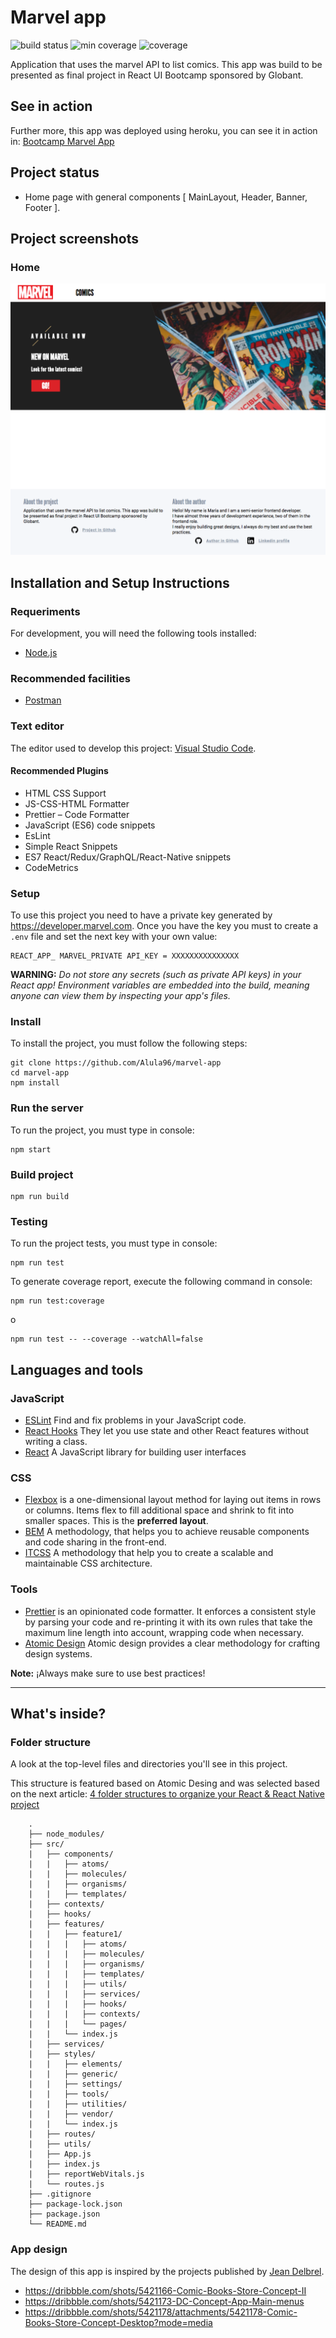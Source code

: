 # Marvel app
![build status](https://img.shields.io/static/v1?label=build&message=passing&color=brightgreen)
![min coverage](https://img.shields.io/static/v1?label=min%20coverage&message=65%&color=brightgreen)
![coverage](https://img.shields.io/static/v1?label=coverage&message=80%&color=brightgreen)

Application that uses the marvel API to list comics. This app was build to be presented as final project in React UI Bootcamp sponsored by Globant.

## See in action
Further more, this app was deployed using heroku, you can see it in action in: 
[Bootcamp Marvel App](https://bootcamp-marvel-app.herokuapp.com/)

## Project status
 - Home page with general components [ MainLayout, Header, Banner, Footer ].

## Project screenshots

### Home
![Home view](./public/readme-files/home-capture-001.png)


## Installation and Setup Instructions 

### Requeriments

For development, you will need the following tools installed:

- [Node.js](https://nodejs.org/es/)

### Recommended facilities

- [Postman](https://www.postman.com/)

### Text editor

The editor used to develop this project: [Visual Studio Code](https://code.visualstudio.com/).
#### Recommended Plugins

- HTML CSS Support
- JS-CSS-HTML Formatter
- Prettier – Code Formatter
- JavaScript (ES6) code snippets
- EsLint
- Simple React Snippets
- ES7 React/Redux/GraphQL/React-Native snippets
- CodeMetrics

### Setup
To use this project you need to have a private key generated by https://developer.marvel.com. Once you have the key you must to create a `.env` file and set the next key with your own value:

```
REACT_APP_ MARVEL_PRIVATE API_KEY = XXXXXXXXXXXXXXX
```

**WARNING:** *Do not store any secrets (such as private API keys) in your React app! Environment variables are embedded into the build, meaning anyone can view them by inspecting your app's files.*

### Install
To install the project, you must follow the following steps:

    git clone https://github.com/Alula96/marvel-app
    cd marvel-app
    npm install

### Run the server

To run the project, you must type in console:

    npm start

### Build project 

    npm run build

### Testing

To run the project tests, you must type in console:

    npm run test

To generate coverage report, execute the following command in console:

    npm run test:coverage

o

    npm run test -- --coverage --watchAll=false

## Languages ​​and tools

### JavaScript

- [ESLint](https://eslint.org/) Find and fix problems in your JavaScript code.
- [React Hooks](https://es.reactjs.org/docs/hooks-intro.html) They let you use state and other React features without writing a class.
- [React](http://facebook.github.io/react) A JavaScript library for building user interfaces

### CSS

- [Flexbox](https://css-tricks.com/snippets/css/a-guide-to-flexbox/) is a one-dimensional layout method for laying out items in rows or columns. Items flex to fill additional space and shrink to fit into smaller spaces. This is the **preferred layout**.
- [BEM](http://getbem.com/introduction/) A methodology, that helps you to achieve reusable components and code sharing in the front-end.
- [ITCSS](https://www.xfive.co/blog/itcss-scalable-maintainable-css-architecture/) A methodology that help you to create a scalable and maintainable CSS architecture.

### Tools

- [Prettier](https://sass-lang.com/documentation) is an opinionated code formatter. It enforces a consistent style by parsing your code and re-printing it with its own rules that take the maximum line length into account, wrapping code when necessary.
- [Atomic Design](https://bradfrost.com/blog/post/atomic-web-design/) Atomic design provides a clear methodology for crafting design systems.

**Note:** ¡Always make sure to use best practices!

---

## What's inside?

### Folder structure

A look at the top-level files and directories you'll see in this project.

This structure is featured based on Atomic Desing and was selected based on the next article: [4 folder structures to organize your React & React Native project](https://reboot.studio/blog/folder-structures-to-organize-react-project/)

```
    .
    ├── node_modules/
    ├── src/
    |   ├── components/
    |   |   ├── atoms/
    |   |   ├── molecules/
    |   |   ├── organisms/
    |   |   ├── templates/
    |   ├── contexts/
    |   ├── hooks/
    |   ├── features/
    |   |   ├── feature1/
    |   |   |   ├── atoms/
    |   |   |   ├── molecules/
    |   |   |   ├── organisms/
    |   |   |   ├── templates/
    |   |   |   ├── utils/
    |   |   |   ├── services/
    |   |   |   ├── hooks/
    |   |   |   ├── contexts/
    |   |   |   └── pages/
    |   |   └── index.js
    |   ├── services/
    |   ├── styles/
    |   |   ├── elements/
    |   |   ├── generic/
    |   |   ├── settings/
    |   |   ├── tools/
    |   |   ├── utilities/
    |   |   ├── vendor/
    |   |   └── index.js
    |   ├── routes/
    |   ├── utils/
    |   ├── App.js
    |   ├── index.js
    |   ├── reportWebVitals.js
    |   └── routes.js
    ├── .gitignore
    ├── package-lock.json
    ├── package.json
    └── README.md
```

### App design

The design of this app is inspired by the projects published by [Jean Delbrel](https://dribbble.com/jeandelbrel).

- https://dribbble.com/shots/5421166-Comic-Books-Store-Concept-II
- https://dribbble.com/shots/5421173-DC-Concept-App-Main-menus
- https://dribbble.com/shots/5421178/attachments/5421178-Comic-Books-Store-Concept-Desktop?mode=media
